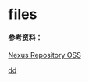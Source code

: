 # files




#### 参考资料：

[Nexus Repository OSS](https://www.sonatype.com/nexus-repository-oss)

[dd](https://help.sonatype.com/repomanager3)
